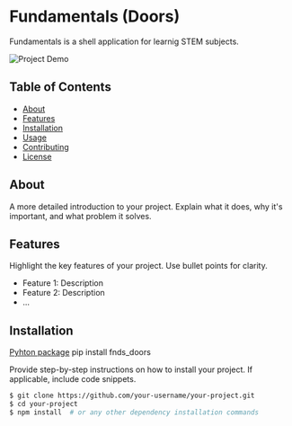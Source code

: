 

# Fundamentals (Doors)

Fundamentals is a shell application for learnig STEM subjects.

![Project Demo](demo.gif) <!-- Replace with a link to your project demo or an image/gif of your project -->

## Table of Contents

- [About](#about)
- [Features](#features)
- [Installation](#installation)
- [Usage](#usage)
- [Contributing](#contributing)
- [License](#license)

## About

A more detailed introduction to your project. Explain what it does, why it's important, and what problem it solves. 

## Features

Highlight the key features of your project. Use bullet points for clarity.

- Feature 1: Description
- Feature 2: Description
- ...

## Installation
[Pyhton package](https://pypi.org/)
pip install fnds_doors

Provide step-by-step instructions on how to install your project. If applicable, include code snippets.

```bash
$ git clone https://github.com/your-username/your-project.git
$ cd your-project
$ npm install  # or any other dependency installation commands

